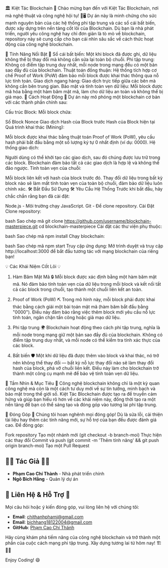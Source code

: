 🏛️ Kiệt Tác Blockchain 🚀
Chào mừng bạn đến với Kiệt Tác Blockchain, nơi mà nghệ thuật và công nghệ hội tụ! 🎨🖥️ Dự án này là minh chứng cho sức mạnh nguyên bản của các hệ thống phi tập trung và các sổ cái bất biến, được xây dựng trên nền tảng cốt lõi của Blockchain. Dù bạn là nhà phát triển, người yêu công nghệ hay chỉ đơn giản là tò mò về blockchain, repository này sẽ cung cấp cho bạn cái nhìn sâu sắc về cách thức hoạt động của công nghệ blockchain.

🌟 Tính Năng Nổi Bật 🌟
Sổ cái bất biến: Một khi block đã được ghi, dữ liệu không thể bị thay đổi mà không cần sửa lại toàn bộ chuỗi.
Phi tập trung: Không có điểm tập trung duy nhất, mỗi node trong mạng đều có một bản sao đầy đủ của blockchain.
Thuật toán đồng thuận: Hệ thống tích hợp cơ chế Proof of Work (PoW) đảm bảo mỗi block được khai thác thông qua nỗ lực tính toán.
Giao dịch ngang hàng: Giao dịch trực tiếp giữa các bên mà không cần bên trung gian.
Bảo mật và tính toàn vẹn dữ liệu: Mỗi block được mã hóa bằng một hàm băm mật mã, làm cho dữ liệu an toàn và không thể bị giả mạo.
🚧 Cách Hoạt Động 🚧
Dự án này mô phỏng một blockchain cơ bản với các thành phần chính sau:

Cấu trúc Block: Mỗi block chứa:

Số Block
Nonce
Giao dịch
Hash của Block trước
Hash của Block hiện tại
Quá trình khai thác (Mining):

Mỗi block được khai thác bằng thuật toán Proof of Work (PoW), yêu cầu hash phải bắt đầu bằng một số lượng ký tự 0 nhất định (ví dụ: 0000).
Hệ thống giao dịch:

Người dùng có thể khởi tạo các giao dịch, sau đó chúng được lưu trữ trong các block. Blockchain đảm bảo tất cả các giao dịch là hợp lệ và không thể đảo ngược.
Tính toàn vẹn của chuỗi:

Mỗi block liên kết với hash của block trước đó. Thay đổi dữ liệu trong bất kỳ block nào sẽ làm mất tính toàn vẹn của toàn bộ chuỗi, đảm bảo dữ liệu luôn chính xác.
🛠️ Bắt Đầu Sử Dụng 🛠️
Yêu Cầu Hệ Thống
Trước khi bắt đầu, hãy chắc chắn rằng bạn đã cài đặt:

Node.js - Môi trường chạy JavaScript.
Git - Để clone repository.
Cài Đặt
Clone repository:

bash
Sao chép mã
git clone https://github.com/username/blockchain-masterpiece.git
cd blockchain-masterpiece
Cài đặt các thư viện phụ thuộc:

bash
Sao chép mã
npm install
Chạy blockchain:

bash
Sao chép mã
npm start
Truy cập ứng dụng: Mở trình duyệt và truy cập http://localhost:3000 để bắt đầu tương tác với mạng blockchain của riêng bạn!

💡 Các Khái Niệm Cốt Lõi 💡
1. Hàm Băm Mật Mã 🔒
Mỗi block được xác định bằng một hàm băm mật mã. Nó đảm bảo tính toàn vẹn của dữ liệu trong mỗi block và kết nối tất cả các block trong chuỗi, tạo thành một chuỗi liên kết an toàn.

2. Proof of Work (PoW) ⛏️
Trong mô hình này, mỗi block phải được khai thác bằng cách giải một bài toán mật mã (hàm băm bắt đầu bằng "0000"). Điều này đảm bảo rằng việc thêm block mới yêu cầu nỗ lực tính toán, ngăn chặn tấn công hoặc giả mạo dữ liệu.

3. Phi tập trung 🌍
Blockchain hoạt động theo cách phi tập trung, nghĩa là mỗi node trong mạng giữ một bản sao đầy đủ của blockchain. Không có điểm tập trung duy nhất, và mỗi node có thể kiểm tra tính xác thực của các block.

4. Bất biến 🛡️
Một khi dữ liệu đã được thêm vào block và khai thác, nó trở nên không thể thay đổi — bất kỳ nỗ lực thay đổi nào sẽ làm thay đổi hash của block, phá vỡ chuỗi liên kết. Điều này làm cho blockchain trở thành một công cụ mạnh mẽ để bảo vệ tính toàn vẹn dữ liệu.

🎯 Tầm Nhìn & Mục Tiêu 🎯
Công nghệ blockchain không chỉ là một kỳ quan công nghệ mà còn là một cách tư duy mới về sự tin tưởng, minh bạch và bảo mật trong thế giới số. Kiệt Tác Blockchain được tạo ra để truyền cảm hứng và giúp bạn hiểu rõ hơn về các khái niệm này, đồng thời tạo ra một nền tảng để bạn có thể sáng tạo và đóng góp vào tương lai phi tập trung.

🤝 Đóng Góp 🤝
Chúng tôi hoan nghênh mọi đóng góp! Dù là sửa lỗi, cải thiện tài liệu hay thêm các tính năng mới, sự hỗ trợ của bạn đều được đánh giá cao. Để đóng góp:

Fork repository
Tạo một nhánh mới (git checkout -b branch-moi)
Thực hiện các thay đổi
Commit và push (git commit -m 'Thêm tính năng' && git push origin branch-moi)
Tạo một Pull Request

## 🧑‍💻 **Tác Giả** 🧑‍💻
- **Phạm Cao Chí Thành** - Nhà phát triển chính  
- **Ngô Bích Hằng** - Quản lý dự án  

## 💬 **Liên Hệ & Hỗ Trợ** 💬
Mọi câu hỏi hoặc ý kiến đóng góp, vui lòng liên hệ với chúng tôi:

- **Email**: [chithanhphamj@gmail.com](mailto:chithanhphamj@gmail.com)
- **Email**: [bichhang18122004@gmail.com](mailto:bichhang18122004@gmail.com)  
- **GitHub**: [Phạm Cao Chí Thành](https://github.com/JayT1912)  

Hãy cùng khám phá tiềm năng của công nghệ blockchain và trở thành một phần của cuộc cách mạng phi tập trung. Xây dựng tương lai từ hôm nay! 🏗️🔗✨


Enjoy Coding! 😄

